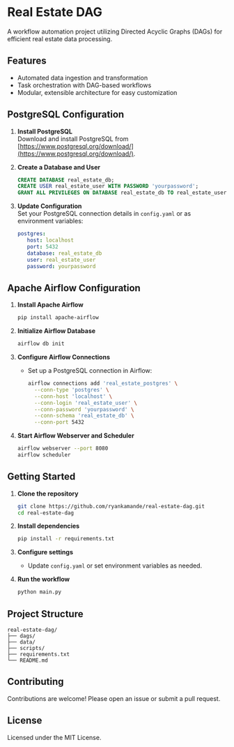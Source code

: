 # Real Estate DAG

A workflow automation project utilizing Directed Acyclic Graphs (DAGs) for efficient real estate data processing.

## Features

- Automated data ingestion and transformation
- Task orchestration with DAG-based workflows
- Modular, extensible architecture for easy customization

## PostgreSQL Configuration

1. **Install PostgreSQL**  
    Download and install PostgreSQL from [https://www.postgresql.org/download/](https://www.postgresql.org/download/).

2. **Create a Database and User**
     ```sql
     CREATE DATABASE real_estate_db;
     CREATE USER real_estate_user WITH PASSWORD 'yourpassword';
     GRANT ALL PRIVILEGES ON DATABASE real_estate_db TO real_estate_user;
     ```

3. **Update Configuration**  
    Set your PostgreSQL connection details in `config.yaml` or as environment variables:
     ```yaml
     postgres:
        host: localhost
        port: 5432
        database: real_estate_db
        user: real_estate_user
        password: yourpassword
     ```

## Apache Airflow Configuration

1. **Install Apache Airflow**
     ```bash
     pip install apache-airflow
     ```

2. **Initialize Airflow Database**
     ```bash
     airflow db init
     ```

3. **Configure Airflow Connections**
     - Set up a PostgreSQL connection in Airflow:
        ```bash
        airflow connections add 'real_estate_postgres' \
          --conn-type 'postgres' \
          --conn-host 'localhost' \
          --conn-login 'real_estate_user' \
          --conn-password 'yourpassword' \
          --conn-schema 'real_estate_db' \
          --conn-port 5432
        ```

4. **Start Airflow Webserver and Scheduler**
     ```bash
     airflow webserver --port 8080
     airflow scheduler
     ```

## Getting Started

1. **Clone the repository**
     ```bash
     git clone https://github.com/ryankamande/real-estate-dag.git
     cd real-estate-dag
     ```

2. **Install dependencies**
     ```bash
     pip install -r requirements.txt
     ```

3. **Configure settings**
     - Update `config.yaml` or set environment variables as needed.

4. **Run the workflow**
     ```bash
     python main.py
     ```

## Project Structure

```
real-estate-dag/
├── dags/
├── data/
├── scripts/
├── requirements.txt
└── README.md
```

## Contributing

Contributions are welcome! Please open an issue or submit a pull request.

## License

Licensed under the MIT License.